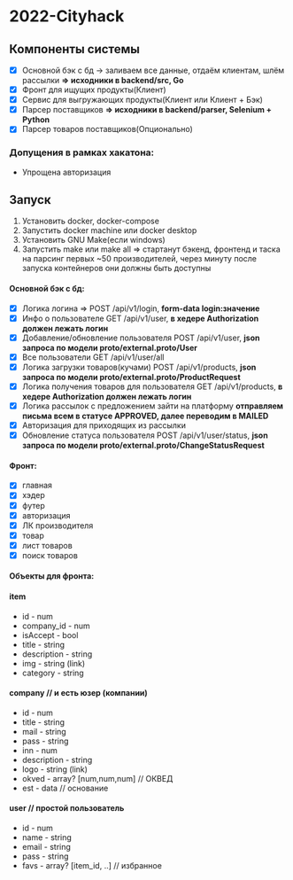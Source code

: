 # 2022-Cityhack

## Компоненты системы

- [x] Основной бэк с бд -> заливаем все данные, отдаём клиентам, шлём рассылки **=> исходники в backend/src, Go**
- [x] Фронт для ищущих продукты(Клиент)
- [x] Сервис для выгружающих продукты(Клиент или Клиент + Бэк)
- [x] Парсер поставщиков **=> исходники в backend/parser, Selenium + Python**
- [x] Парсер товаров поставщиков(Опционально)

### Допущения в рамках хакатона:
- Упрощена авторизация

## Запуск
1. Установить docker, docker-compose
2. Запустить docker machine или docker desktop
3. Установить GNU Make(если windows)
4. Запустить make или make all => стартанут бэкенд, фронтенд и таска на парсинг первых ~50 производителей, через минуту после запуска контейнеров они должны быть доступны

#### Основной бэк с бд:
- [x] Логика логина => POST /api/v1/login, **form-data login:значение**
- [x] Инфо о пользователе GET /api/v1/user, **в хедере Authorization должен лежать логин**
- [x] Добавление/обновление пользователя POST /api/v1/user, **json запроса по модели proto/external.proto/User**
- [x] Все пользователи GET /api/v1/user/all
- [x] Логика загрузки товаров(кучами) POST /api/v1/products, **json запроса по модели proto/external.proto/ProductRequest**
- [x] Логика получения товаров для пользователя GET /api/v1/products,  **в хедере Authorization должен лежать логин**
- [x] Логика рассылок с предложением зайти на платформу **отправляем письма всем в статусе APPROVED, далее переводим в MAILED**
- [x] Авторизация для приходящих из рассылки
- [x] Обновление статуса пользователя POST /api/v1/user/status, **json запроса по модели proto/external.proto/ChangeStatusRequest**

#### Фронт:
- [x] главная
- [x] хэдер
- [x] футер
- [x] авторизация
- [x] ЛК производителя
- [x] товар
- [x] лист товаров
- [x] поиск товаров

#### Объекты для фронта:

#### item
* id - num
* company_id - num
* isAccept - bool
* title - string
* description - string
* img - string (link)
* category - string

#### company // и есть юзер (компании)
* id - num
* title - string
* mail - string
* pass - string
* inn - num
* description - string
* logo - string (link)
* okved - array? [num,num,num] // ОКВЕД
* est - data // основание

#### user // простой пользователь
* id - num
* name - string
* email - string
* pass - string
* favs - array? [item_id, ..] // избранное
